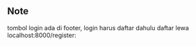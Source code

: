 ## Note 

tombol login ada di footer, login harus daftar dahulu daftar lewa localhost:8000/register:
